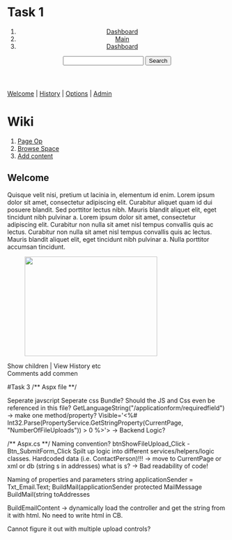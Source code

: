 # Task 1
<html>
<head>
</head>
<body>
<header>
<nav role="navigation" aria-labelledby="breadcrumbmenu">
<ol>
	<li> <a href=""> Dashboard</a></li> 
	<li> <a href=""> Main </a></li> 
	<li> <a href="" class="active"> Dashboard</a></li> 
</ol>
</nav>
<div class="search-container" role="search">
  <form action="">
    <input type="text" name="search">
    <button type="submit">Search</button>
  </form>
</div>
</header>
<nav role="navigation" aria-labelledby="mainmenu">
  <a href="">Welcome</a> |
  <a href="">History</a> |
  <a href="">Options</a> |
  <a href="">Admin</a>
</nav>

<h1>Wiki</h1>
<nav role="navigation" aria-labelledby="submenu">
<ol>
	<li> <a href=""> Page Op</a></li> 
	<li> <a href=""> Browse Space</a></li> 
	<li> <a href=""> Add content</a></li> 
</ol>
</nav>
<main>
<article>
<h2>Welcome</h2>
<p>
Quisque velit nisi, pretium ut lacinia in, elementum id enim. Lorem ipsum dolor sit amet, consectetur adipiscing elit. Curabitur aliquet quam id dui posuere blandit. Sed porttitor lectus nibh. Mauris blandit aliquet elit, eget tincidunt nibh pulvinar a. Lorem ipsum dolor sit amet, consectetur adipiscing elit. Curabitur non nulla sit amet nisl tempus convallis quis ac lectus. Curabitur non nulla sit amet nisl tempus convallis quis ac lectus. Mauris blandit aliquet elit, eget tincidunt nibh pulvinar a. Nulla porttitor accumsan tincidunt.
</p>
<figure>
  <img src="https://www.w3schools.com/howto/img_paris.jpg" alt="" width="304" height="228">
  
</figure>

</article>
<section>
Show children | View History etc
</section>
<aside>
Comments <a href""> add commen
</aside>
</main>
<footer role="footer">
</footer>
</body>

</html>

#Task 3
/** Aspx file **/

Seperate javscript
Seperate css
Bundle? 
Should the JS and Css even be referenced in this file?
GetLanguageString("/applicationform/requiredfield") -> make one method/property?
Visible='<%# Int32.Parse(PropertyService.GetStringProperty(CurrentPage, "NumberOfFileUploads")) > 0 %>'> -> Backend Logic?


/** Aspx.cs **/
Naming convention? btnShowFileUpload_Click - Btn_SubmitForm_Click
Spilt up logic into different services/helpers/logic classes.
Hardcoded data (i.e. ContactPerson)!!! -> move to CurrentPage or xml or db
(string s in addresses) what is s? -> Bad readability of code!

Naming of properties and parameters
string applicationSender = Txt_Email.Text;
BuildMail(applicationSender
protected MailMessage BuildMail(string toAddresses

BuildEmailContent -> dynamically load the controller and get the string from it with html. No need to write html in CB.


Cannot figure it out with multiple upload controls?
